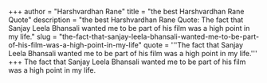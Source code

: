 +++
author = "Harshvardhan Rane"
title = "the best Harshvardhan Rane Quote"
description = "the best Harshvardhan Rane Quote: The fact that Sanjay Leela Bhansali wanted me to be part of his film was a high point in my life."
slug = "the-fact-that-sanjay-leela-bhansali-wanted-me-to-be-part-of-his-film-was-a-high-point-in-my-life"
quote = '''The fact that Sanjay Leela Bhansali wanted me to be part of his film was a high point in my life.'''
+++
The fact that Sanjay Leela Bhansali wanted me to be part of his film was a high point in my life.
